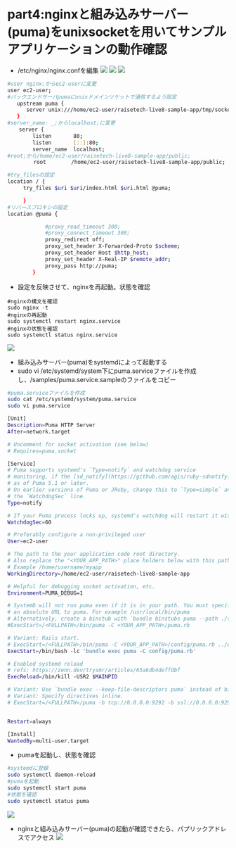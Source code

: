 # part4:nginxと組み込みサーバー(puma)をunixsocketを用いてサンプルアプリケーションの動作確認
- /etc/nginx/nginx.confを編集
![](../images/nginx.conf-1.png)
![](../images/nginx.conf-2-1.png)
![](../images/nginx.conf-3.png)
```sh
#user nginx;からec2-userに変更
user ec2-user;
#バックエンドサーバpumaにunixドメインソケットで通信するよう設定
   upstream puma {
      server unix:///home/ec2-user/raisetech-live8-sample-app/tmp/sockets/puma.sock;
   }
#server_name: _;からlocalhost;に変更
　  server {
        listen       80;
        listen       [::]:80;
        server_name  localhost;
#root;から/home/ec2-user/raisetech-live8-sample-app/public;
　　　　　root        /home/ec2-user/raisetech-live8-sample-app/public;

#try_filesの設定
location / {
     try_files $uri $uri/index.html $uri.html @puma;

     }
#リバースプロキシの設定
location @puma {

            #proxy_read_timeout 300;
            #proxy_connect_timeout 300;
            proxy_redirect off;
            proxy_set_header X-Forwarded-Proto $scheme;
            proxy_set_header Host $http_host;
            proxy_set_header X-Real-IP $remote_addr;
            proxy_pass http://puma;
        }

```
- 設定を反映させて、nginxを再起動。状態を確認
```
#nginxの構文を確認
sudo nginx -t
#nginxの再起動
sudo systemctl restart nginx.service
#nginxの状態を確認
sudo systemctl status nginx.service
```
![](../images/nginx+puma-restart-check.png)
- 組み込みサーバー(puma)をsystemdによって起動する
- sudo vi /etc/systemd/system下にpuma.serviceファイルを作成し、/samples/puma.service.sampleのファイルをコピー
```sh
#puma.serviceファイルを作成
sudo cat /etc/systemd/system/puma.service
sudo vi puma.service
```
```sh
[Unit]
Description=Puma HTTP Server
After=network.target

# Uncomment for socket activation (see below)
# Requires=puma.socket

[Service]
# Puma supports systemd's `Type=notify` and watchdog service
# monitoring, if the [sd_notify](https://github.com/agis/ruby-sdnotify) gem is installed,
# as of Puma 5.1 or later.
# On earlier versions of Puma or JRuby, change this to `Type=simple` and remove
# the `WatchdogSec` line.
Type=notify

# If your Puma process locks up, systemd's watchdog will restart it within seconds.
WatchdogSec=60

# Preferably configure a non-privileged user
User=ec2-user

# The path to the your application code root directory.
# Also replace the "<YOUR_APP_PATH>" place holders below with this path.
# Example /home/username/myapp
WorkingDirectory=/home/ec2-user/raisetech-live8-sample-app

# Helpful for debugging socket activation, etc.
Environment=PUMA_DEBUG=1

# SystemD will not run puma even if it is in your path. You must specify
# an absolute URL to puma. For example /usr/local/bin/puma
# Alternatively, create a binstub with `bundle binstubs puma --path ./sbin` in the WorkingDirectory
#ExecStart=/<FULLPATH>/bin/puma -C <YOUR_APP_PATH>/puma.rb

# Variant: Rails start.
# ExecStart=/<FULLPATH>/bin/puma -C <YOUR_APP_PATH>/config/puma.rb ../config.ru
ExecStart=/bin/bash -lc 'bundle exec puma -C config/puma.rb'

# Enabled systemd reload
# refs: https://zenn.dev/trysmr/articles/65a6db4deffdbf
ExecReload=/bin/kill -USR2 $MAINPID

# Variant: Use `bundle exec --keep-file-descriptors puma` instead of binstub
# Variant: Specify directives inline.
# ExecStart=/<FULLPATH>/puma -b tcp://0.0.0.0:9292 -b ssl://0.0.0.0:9293?key=key.pem&cert=cert.pem


Restart=always

[Install]
WantedBy=multi-user.target
```
- pumaを起動し、状態を確認
```sh
#systemdに登録
sudo systemctl daemon-reload
#pumaを起動
sudo systemctl start puma
#状態を確認
sudo systemctl status puma
```
![](../images/systemd-puma-start.png)
- nginxと組み込みサーバー(puma)の起動が確認できたら、パプリックアドレスでアクセス
![](../images/puma+nginx-check.png)